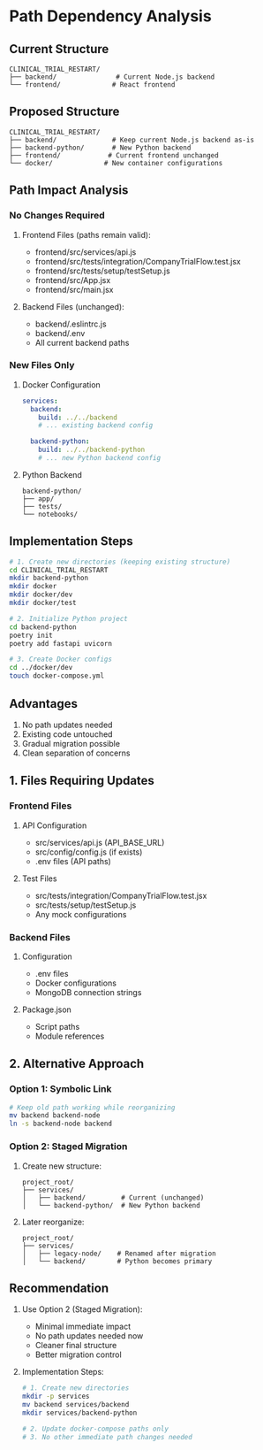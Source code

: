 # Path Dependency Analysis

## Current Structure
```
CLINICAL_TRIAL_RESTART/
├── backend/               # Current Node.js backend
└── frontend/             # React frontend
```

## Proposed Structure
```
CLINICAL_TRIAL_RESTART/
├── backend/              # Keep current Node.js backend as-is
├── backend-python/       # New Python backend
├── frontend/            # Current frontend unchanged
└── docker/             # New container configurations
```

## Path Impact Analysis

### No Changes Required
1. Frontend Files (paths remain valid):
   - frontend/src/services/api.js
   - frontend/src/tests/integration/CompanyTrialFlow.test.jsx
   - frontend/src/tests/setup/testSetup.js
   - frontend/src/App.jsx
   - frontend/src/main.jsx

2. Backend Files (unchanged):
   - backend/.eslintrc.js
   - backend/.env
   - All current backend paths

### New Files Only
1. Docker Configuration
   ```yaml:docker/dev/docker-compose.yml
   services:
     backend:
       build: ../../backend
       # ... existing backend config

     backend-python:
       build: ../../backend-python
       # ... new Python backend config
   ```

2. Python Backend
   ```
   backend-python/
   ├── app/
   ├── tests/
   └── notebooks/
   ```

## Implementation Steps
```bash
# 1. Create new directories (keeping existing structure)
cd CLINICAL_TRIAL_RESTART
mkdir backend-python
mkdir docker
mkdir docker/dev
mkdir docker/test

# 2. Initialize Python project
cd backend-python
poetry init
poetry add fastapi uvicorn

# 3. Create Docker configs
cd ../docker/dev
touch docker-compose.yml
```

## Advantages
1. No path updates needed
2. Existing code untouched
3. Gradual migration possible
4. Clean separation of concerns

## 1. Files Requiring Updates

### Frontend Files
1. API Configuration
   - src/services/api.js (API_BASE_URL)
   - src/config/config.js (if exists)
   - .env files (API paths)

2. Test Files
   - src/tests/integration/CompanyTrialFlow.test.jsx
   - src/tests/setup/testSetup.js
   - Any mock configurations

### Backend Files
1. Configuration
   - .env files
   - Docker configurations
   - MongoDB connection strings

2. Package.json
   - Script paths
   - Module references

## 2. Alternative Approach

### Option 1: Symbolic Link
```bash
# Keep old path working while reorganizing
mv backend backend-node
ln -s backend-node backend
```

### Option 2: Staged Migration
1. Create new structure:
   ```
   project_root/
   ├── services/
   │   ├── backend/         # Current (unchanged)
   │   └── backend-python/  # New Python backend
   ```

2. Later reorganize:
   ```
   project_root/
   ├── services/
   │   ├── legacy-node/    # Renamed after migration
   │   └── backend/        # Python becomes primary
   ```

## Recommendation
1. Use Option 2 (Staged Migration):
   - Minimal immediate impact
   - No path updates needed now
   - Cleaner final structure
   - Better migration control

2. Implementation Steps:
   ```bash
   # 1. Create new directories
   mkdir -p services
   mv backend services/backend
   mkdir services/backend-python

   # 2. Update docker-compose paths only
   # 3. No other immediate path changes needed
   ```



